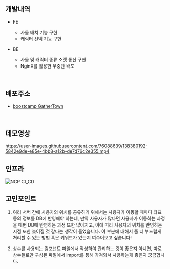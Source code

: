 ## 개발내역
- FE
  - 사물 배치 기능 구현
  - 캐릭터 선택 기능 구현

- BE
  - 사물 및 캐릭터 종류 소켓 통신 구현
  - NginX를 활용한 무중단 배포
<br/>

## 배포주소
- [boostcamp GatherTown](http://49.50.173.188/)
<br/>

## 데모영상
https://user-images.githubusercontent.com/76088639/138380192-5842e9de-e85e-4bb8-a12b-de7d76c2e355.mp4

## 인프라
![NCP CI_CD](https://user-images.githubusercontent.com/76088639/138208610-4688ee63-46bb-4b9a-974a-3772e2c73afc.png)

## 고민포인트
1. 여러 서버 간에 사용자의 위치를 공유하기 위해서는 사용자가 이동할 때마다 좌표 등의 정보를 DB에 반영해야 하는데, 만약 사용자가 많다면 사용자가 이동하는 과정을 매번 DB에 반영하는 과정 또한 많아지고, 이에 따라 사용자의 위치를 반영하는 시점 또한 늦어질 것 같다는 생각이 들었습니다. 이 부분에 대해서 좀 더 부드럽게 처리할 수 있는 방법 혹은 키워드가 있는지 여쭈어보고 싶습니다!

2. 상수를 사용되는 컴포넌트 파일에서 작성하여 관리하는 것이 좋은지 아니면, 따로 상수들로만 구성된 파일에서 import를 통해 가져와서 사용하는게 좋은지 궁금합니다.

